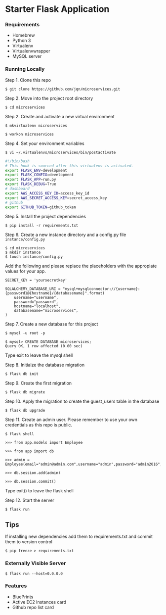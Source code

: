 # Starter Flask Application

### Requirements

- Homebrew
- Python 3
- Virtualenv
- Virtualenvwrapper
- MySQL server

### Running Locally

Step 1. Clone this repo

`$ git clone https://github.com/jqn/microservices.git`

Step 2. Move into the project root directory

`$ cd microservices`

Step 2. Create and activate a new virtual environment

`$ mkvirtualenv microservices`

`$ workon microservices`

Step 4. Set your environment variables

`$ vi ~/.virtualenvs/microservices/bin/postactivate`

```bash
#!/bin/bash
# This hook is sourced after this virtualenv is activated.
export FLASK_ENV=development
export FLASK_CONFIG=development
export FLASK_APP=run.py
export FLASK_DEBUG=True
# dashboard
export AWS_ACCESS_KEY_ID=access_key_id
export AWS_SECRET_ACCESS_KEY=secret_access_key
# github
export GITHUB_TOKEN=github_token
```

Step 5. Install the project dependencies

`$ pip install -r requirements.txt`

Step 6. Create a new instance directory and a config.py file `instance/config.py`

```
$ cd microservices
$ mkdir instance
$ touch instance/config.py
```

Add the following and please replace the placeholders with the appropiate values for your app.

```
SECRET_KEY = 'yoursecretkey'

SQLALCHEMY_DATABASE_URI = "mysql+mysqlconnector://{username}:{password}@{hostname}/{databasename}".format(
    username="username",
    password="password",
    hostname="localhost",
    databasename="microservices",
)
```

Step 7. Create a new database for this project

```
$ mysql -u root -p

$ mysql> CREATE DATABASE microservices;
Query OK, 1 row affected (0.00 sec)
```

Type exit to leave the mysql shell

Step 8. Initialze the database migration

`$ flask db init`

Step 9. Create the first migration

`$ flask db migrate`

Step 10. Apply the migration to create the guest_users table in the database

`$ flask db upgrade`

Step 11. Create an admin user. Please remember to use your own credentials as this repo is public.

```
$ flask shell

>>> from app.models import Employee

>>> from app import db

>>> admin = Employee(email="admin@admin.com",username="admin",password="admin2016",is_admin=True)

>>> db.session.add(admin)

>>> db.session.commit()
```

Type exit() to leave the flask shell

Step 12. Start the server

`$ flask run`

## Tips

If installing new dependencies add them to requirements.txt and commit them to version control

`$ pip freeze > requirements.txt`

### Externally Visible Server

`$ flask run --host=0.0.0.0`

### Features

- BluePrints 
- Active EC2 Instances card
- Github repo list card

